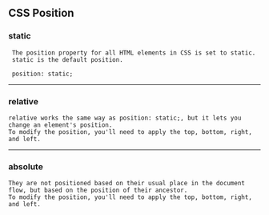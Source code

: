 
## CSS Position

### static 
     The position property for all HTML elements in CSS is set to static.
     static is the default position.
     
     position: static;
---
### relative 
    relative works the same way as position: static;, but it lets you change an element's position. 
    To modify the position, you'll need to apply the top, bottom, right, and left.

---
### absolute
    They are not positioned based on their usual place in the document flow, but based on the position of their ancestor.
    To modify the position, you'll need to apply the top, bottom, right, and left.
    

    
